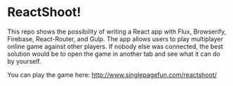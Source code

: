 ReactShoot!
=======================

This repo shows the possibility of writing a React app with Flux, Browserify, Firebase, React-Router, and Gulp. The app allows users to play multiplayer online game against other players. If nobody else was connected, the best solution would be to open the game in another tab and see what it can do by yourself.

You can play the game here: http://www.singlepagefun.com/reactshoot/
